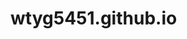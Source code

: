 # wtyg5451.github.io
<!DOCTYPE html>
<html lang="en">
<head>
<meta charset="UTF-8">
<meta http-equiv="X-UA-Compatible" content="IE=edge">
<smeta name="viewport" content="width=device-width, initial-scale=1.0">
<link rel="stylesheet" href="assets/css/styles.css">
</head>
<body>
</body>
